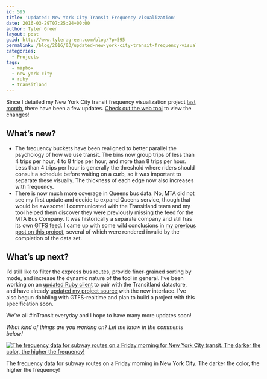```yaml
---
id: 595
title: 'Updated: New York City Transit Frequency Visualization'
date: 2016-03-29T07:25:24+00:00
author: Tyler Green
layout: post
guid: http://www.tyleragreen.com/blog/?p=595
permalink: /blog/2016/03/updated-new-york-city-transit-frequency-visualization/
categories:
  - Projects
tags:
  - mapbox
  - new york city
  - ruby
  - transitland
---
```

Since I detailed my New York City transit frequency visualization project <a href="http://www.tyleragreen.com/blog/2016/02/new-york-city-transit-frequency-visualization/" target="_blank">last month</a>, there have been a few updates. <a href="http://www.tyleragreen.com/maps/new_york" target="_blank">Check out the web tool</a> to view the changes!

## What&#8217;s new?

  * The frequency buckets have been realigned to better parallel the psychology of how we use transit. The bins now group trips of less than 4 trips per hour, 4 to 8 trips per hour, and more than 8 trips per hour. <span style="font-weight: 400;">Less than 4 trips per hour is generally the threshold where riders should consult a schedule before waiting on a curb, so it was important to separate these visually. </span>The thickness of each edge now also increases with frequency.
  * There is now much more coverage in Queens bus data. No, MTA did not see my first update and decide to expand Queens service, though that would be awesome! I communicated with the Transitland team and my tool helped them discover they were previously missing the feed for the MTA Bus Company. It was historically a separate company and still has its own <a href="http://transitfeeds.com/p/mta/85" target="_blank">GTFS feed</a>. I came up with some wild conclusions in <a href="http://www.tyleragreen.com/blog/2016/02/new-york-city-transit-frequency-visualization/" target="_blank">my previous post on this project</a>, several of which were rendered invalid by the completion of the data set.

## What&#8217;s up next?

I&#8217;d still like to filter the express bus routes, provide finer-grained sorting by mode, and increase the dynamic nature of the tool in general. I&#8217;ve been working on an <a href="https://github.com/transitland/transitland-ruby-client" target="_blank">updated Ruby client</a> to pair with the Transitland datastore, and have already <a href="https://github.com/tyleragreen/frequency-visualization/" target="_blank">updated my project source</a> with the new interface. I&#8217;ve also begun dabbling with GTFS-realtime and plan to build a project with this specification soon.

We&#8217;re all #InTransit everyday and I hope to have many more updates soon!

_What kind of things are you working on? Let me know in the comments below!_

<div style="width: 686px" class="wp-caption aligncenter">
  <a href="http://www.tyleragreen.com/maps/new_york/" target="_blank"><img src="http://i1.wp.com/www.tyleragreen.com/blog_files/2016-03-nyc-viz-update/friday_subway.png?resize=676%2C503" alt="The frequency data for subway routes on a Friday morning for New York City transit. The darker the color, the higher the frequency!" data-recalc-dims="1" /></a>
  
  <p class="wp-caption-text">
    The frequency data for subway routes on a Friday morning in New York City. The darker the color, the higher the frequency!
  </p>
</div>

